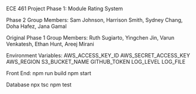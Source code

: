 ECE 461 Project Phase 1: Module Rating System

Phase 2 Group Members: Sam Johnson, Harrison Smith, Sydney Chang, Doha Hafez, Jana Gamal

Original Phase 1 Group Members: Ruth Sugiarto, Yingchen Jin, Varun Venkatesh, Ethan Hunt, Areej Mirani 

Environment Variables:
AWS_ACCESS_KEY_ID
AWS_SECRET_ACCESS_KEY
AWS_REGION
S3_BUCKET_NAME
GITHUB_TOKEN
LOG_LEVEL
LOG_FILE

Front End:
npm run build
npm start

Database
npx tsc
npm test